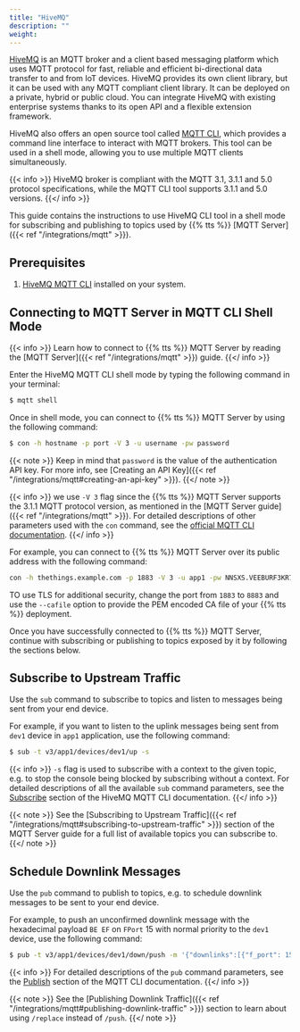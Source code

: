 ```yaml
---
title: "HiveMQ"
description: ""
weight: 
---
```


[HiveMQ](https://www.hivemq.com/) is an MQTT broker and a client based messaging platform which uses MQTT protocol for fast, reliable and efficient bi-directional data transfer to and from IoT devices. HiveMQ provides its own client library, but it can be used with any MQTT compliant client library. It can be deployed on a private, hybrid or public cloud. You can integrate HiveMQ with existing enterprise systems thanks to its open API and a flexible extension framework.

<!--more-->

HiveMQ also offers an open source tool called [MQTT CLI](https://github.com/hivemq/mqtt-cli), which provides a command line interface to interact with MQTT brokers. This tool can be used in a shell mode, allowing you to use multiple MQTT clients simultaneously. 

{{< info >}} HiveMQ broker is compliant with the MQTT 3.1, 3.1.1 and 5.0 protocol specifications, while the MQTT CLI tool supports 3.1.1 and 5.0 versions. {{</ info >}}

This guide contains the instructions to use HiveMQ CLI tool in a shell mode for subscribing and publishing to topics used by {{% tts %}} [MQTT Server]({{< ref "/integrations/mqtt" >}}).

## Prerequisites

1. [HiveMQ MQTT CLI](https://hivemq.github.io/mqtt-cli/docs/installation.html) installed on your system.

## Connecting to MQTT Server in MQTT CLI Shell Mode

{{< info >}} Learn how to connect to {{% tts %}} MQTT Server by reading the [MQTT Server]({{< ref "/integrations/mqtt" >}}) guide. {{</ info >}}

Enter the HiveMQ MQTT CLI shell mode by typing the following command in your terminal:

```bash
$ mqtt shell
```

Once in shell mode, you can connect to {{% tts %}} MQTT Server by using the following command:

```bash
$ con -h hostname -p port -V 3 -u username -pw password
```

{{< note >}} Keep in mind that `password` is the value of the authentication API key. For more info, see [Creating an API Key]({{< ref "/integrations/mqtt#creating-an-api-key" >}}). {{</ note >}}

{{< info >}} we use `-V 3` flag since the {{% tts %}} MQTT Server supports the 3.1.1 MQTT protocol version, as mentioned in the [MQTT Server guide]({{< ref "/integrations/mqtt" >}}). For detailed descriptions of other parameters used with the `con` command, see the [official MQTT CLI documentation](https://hivemq.github.io/mqtt-cli/docs/shell/connect.html). {{</ info >}}

For example, you can connect to {{% tts %}} MQTT Server over its public address with the following command:

```bash
con -h thethings.example.com -p 1883 -V 3 -u app1 -pw NNSXS.VEEBURF3KR77ZR..
```

TO use TLS for additional security, change the port from `1883` to `8883` and use the `--cafile` option to provide the PEM encoded CA file of your {{% tts %}} deployment.

Once you have successfully connected to {{% tts %}} MQTT Server, continue with subscribing or publishing to topics exposed by it by following the sections below.

## Subscribe to Upstream Traffic

Use the `sub` command to subscribe to topics and listen to messages being sent from your end device. 

For example, if you want to listen to the uplink messages being sent from `dev1` device in `app1` application, use the following command:

```bash
$ sub -t v3/app1/devices/dev1/up -s
```

{{< info >}} `-s` flag is used to subscribe with a context to the given topic, e.g. to stop the console being blocked by subscribing without a context. For detailed descriptions of all the available `sub` command parameters, see the [Subscribe](https://hivemq.github.io/mqtt-cli/docs/shell/subscribe.html) section of the HiveMQ MQTT CLI documentation. {{</ info >}}

{{< note >}} See the [Subscribing to Upstream Traffic]({{< ref "/integrations/mqtt#subscribing-to-upstream-traffic" >}}) section of the MQTT Server guide for a full list of available topics you can subscribe to. {{</ note >}}

## Schedule Downlink Messages

Use the `pub` command to publish to topics, e.g. to schedule downlink messages to be sent to your end device. 

For example, to push an unconfirmed downlink message with the hexadecimal payload `BE EF` on `FPort` 15 with normal priority to the `dev1` device, use the following command:

```bash
$ pub -t v3/app1/devices/dev1/down/push -m '{"downlinks":[{"f_port": 15,"frm_payload":"vu8=","priority": "NORMAL"}]}'
```
{{< info >}} For detailed descriptions of the `pub` command parameters, see the [Publish](https://hivemq.github.io/mqtt-cli/docs/shell/publish.html) section of the MQTT CLI documentation. {{</ info >}}

{{< note >}} See the [Publishing Downlink Traffic]({{< ref "/integrations/mqtt#publishing-downlink-traffic" >}}) section to learn about using `/replace` instead of `/push`. {{</ note >}}
